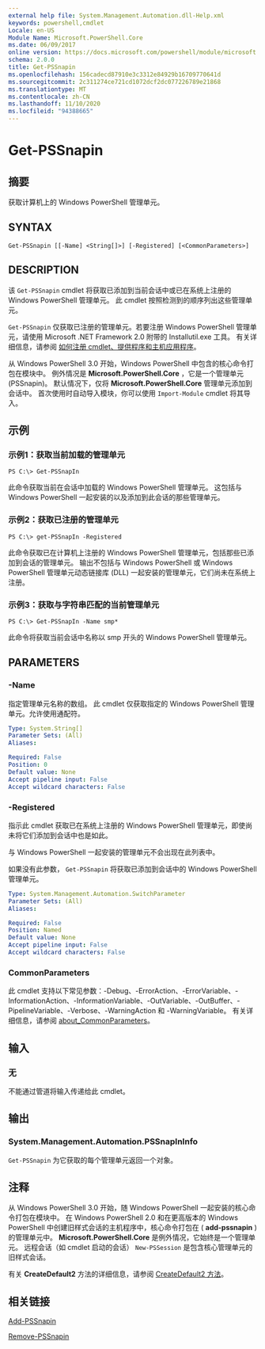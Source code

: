 ```yaml
---
external help file: System.Management.Automation.dll-Help.xml
keywords: powershell,cmdlet
Locale: en-US
Module Name: Microsoft.PowerShell.Core
ms.date: 06/09/2017
online version: https://docs.microsoft.com/powershell/module/microsoft.powershell.core/get-pssnapin?view=powershell-5.1&WT.mc_id=ps-gethelp
schema: 2.0.0
title: Get-PSSnapin
ms.openlocfilehash: 156cadecd87910e3c3312e84929b16709770641d
ms.sourcegitcommit: 2c311274ce721cd1072dcf2dc077226789e21868
ms.translationtype: MT
ms.contentlocale: zh-CN
ms.lasthandoff: 11/10/2020
ms.locfileid: "94388665"
---
```

# Get-PSSnapin

## 摘要
获取计算机上的 Windows PowerShell 管理单元。

## SYNTAX

```
Get-PSSnapin [[-Name] <String[]>] [-Registered] [<CommonParameters>]
```

## DESCRIPTION

该 `Get-PSSnapin` cmdlet 将获取已添加到当前会话中或已在系统上注册的 Windows PowerShell 管理单元。 此 cmdlet 按照检测到的顺序列出这些管理单元。

`Get-PSSnapin` 仅获取已注册的管理单元。若要注册 Windows PowerShell 管理单元，请使用 Microsoft .NET Framework 2.0 附带的 Installutil.exe 工具。 有关详细信息，请参阅 [如何注册 cmdlet、提供程序和主机应用程序](/previous-versions//ms714644(v=vs.85))。

从 Windows PowerShell 3.0 开始，Windows PowerShell 中包含的核心命令打包在模块中。 例外情况是 **Microsoft.PowerShell.Core** ，它是一个管理单元 (PSSnapin)。
默认情况下，仅将 **Microsoft.PowerShell.Core** 管理单元添加到会话中。 首次使用时自动导入模块，你可以使用 `Import-Module` cmdlet 将其导入。

## 示例

### 示例1：获取当前加载的管理单元

```
PS C:\> Get-PSSnapIn
```

此命令获取当前在会话中加载的 Windows PowerShell 管理单元。 这包括与 Windows PowerShell 一起安装的以及添加到此会话的那些管理单元。

### 示例2：获取已注册的管理单元

```
PS C:\> get-PSSnapIn -Registered
```

此命令获取已在计算机上注册的 Windows PowerShell 管理单元，包括那些已添加到会话的管理单元。 输出不包括与 Windows PowerShell 或 Windows PowerShell 管理单元动态链接库 (DLL) 一起安装的管理单元，它们尚未在系统上注册。

### 示例3：获取与字符串匹配的当前管理单元

```
PS C:\> Get-PSSnapIn -Name smp*
```

此命令将获取当前会话中名称以 smp 开头的 Windows PowerShell 管理单元。

## PARAMETERS

### -Name

指定管理单元名称的数组。 此 cmdlet 仅获取指定的 Windows PowerShell 管理单元。允许使用通配符。

```yaml
Type: System.String[]
Parameter Sets: (All)
Aliases:

Required: False
Position: 0
Default value: None
Accept pipeline input: False
Accept wildcard characters: False
```

### -Registered

指示此 cmdlet 获取已在系统上注册的 Windows PowerShell 管理单元，即使尚未将它们添加到会话中也是如此。

与 Windows PowerShell 一起安装的管理单元不会出现在此列表中。

如果没有此参数， `Get-PSSnapin` 将获取已添加到会话中的 Windows PowerShell 管理单元。

```yaml
Type: System.Management.Automation.SwitchParameter
Parameter Sets: (All)
Aliases:

Required: False
Position: Named
Default value: None
Accept pipeline input: False
Accept wildcard characters: False
```

### CommonParameters

此 cmdlet 支持以下常见参数：-Debug、-ErrorAction、-ErrorVariable、-InformationAction、-InformationVariable、-OutVariable、-OutBuffer、-PipelineVariable、-Verbose、-WarningAction 和 -WarningVariable。 有关详细信息，请参阅 [about_CommonParameters](https://go.microsoft.com/fwlink/?LinkID=113216)。

## 输入

### 无
不能通过管道将输入传递给此 cmdlet。

## 输出

### System.Management.Automation.PSSnapInInfo

`Get-PSSnapin` 为它获取的每个管理单元返回一个对象。

## 注释

从 Windows PowerShell 3.0 开始，随 Windows PowerShell 一起安装的核心命令打包在模块中。 在 Windows PowerShell 2.0 和在更高版本的 Windows PowerShell 中创建旧样式会话的主机程序中，核心命令打包在 ( **add-pssnapin** ) 的管理单元中。 **Microsoft.PowerShell.Core** 是例外情况，它始终是一个管理单元。 远程会话（如 cmdlet 启动的会话） `New-PSSession` 是包含核心管理单元的旧样式会话。

 有关 **CreateDefault2** 方法的详细信息，请参阅 [CreateDefault2 方法](/dotnet/api/system.management.automation.runspaces.initialsessionstate.createdefault2#System_Management_Automation_Runspaces_InitialSessionState_CreateDefault2)。

## 相关链接

[Add-PSSnapin](Add-PSSnapin.md)

[Remove-PSSnapin](Remove-PSSnapin.md)
